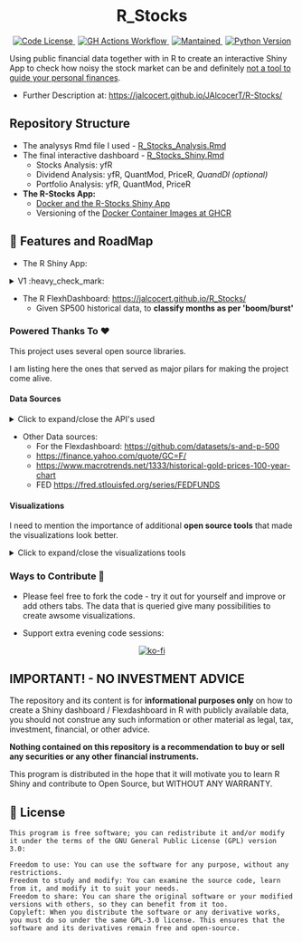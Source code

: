 <div align="center">
  <h1>R_Stocks</h1>
</div>



<div align="center">
  <a href="https://github.com/JAlcocerT/R_Stocks?tab=GPL-3.0-1-ov-file" style="margin-right: 5px;">
    <img alt="Code License" src="https://img.shields.io/badge/License-GPLv3-blue.svg" />
  </a>
  <a href="https://github.com/JAlcocerT/R_Stocks/actions/workflows/build_shiny.yml" style="margin-right: 5px;">
    <img alt="GH Actions Workflow" src="https://github.com/JAlcocerT/R_Stocks/actions/workflows/build_shiny.yml/badge.svg" />
  </a>
  <a href="https://GitHub.com/JAlcocerT/R_Stocks/graphs/commit-activity" style="margin-right: 5px;">
    <img alt="Mantained" src="https://img.shields.io/badge/Maintained%3F-no-grey.svg" />
  </a>
  <a href="https://cran.r-project.org/web/packages/shiny/index.html">
    <img alt="Python Version" src="https://img.shields.io/badge/r-4.1.2-blue.svg" />
  </a>
</div>

Using public financial data together with in R to create an interactive Shiny App to check how noisy the stock market can be and definitely [not a tool to guide your personal finances](https://github.com/JAlcocerT/R_Stocks#important---no-investment-advice).

* Further Description at: <https://jalcocert.github.io/JAlcocerT/R-Stocks/>

## Repository Structure

* The analysys Rmd file I used - [R_Stocks_Analysis.Rmd](https://github.com/JAlcocerT/R_Stocks/blob/main/R_Stocks_Analysis.Rmd)
* The final interactive dashboard - [R_Stocks_Shiny.Rmd](https://github.com/JAlcocerT/R_Stocks/blob/main/R_Stocks_Shiny.Rmd)
    * Stocks Analysis: yfR
    * Dividend Analysis: yfR, QuantMod, PriceR, *QuandDl (optional)*
    * Portfolio Analysis: yfR, QuantMod, PriceR
* **The R-Stocks App:**
    * [Docker and the R-Stocks Shiny App](https://jalcocert.github.io/JAlcocerT/building-r-shiny-apps-container-image-with-docker/)
    * Versioning of the [Docker Container Images at GHCR](https://github.com/users/JAlcocerT/packages/container/package/r-stocks)

## 🎯 Features and RoadMap

* The R Shiny App:

<details>
  <summary>V1  :heavy_check_mark:</summary>
  &nbsp;

* Visualize historical trends on the specified stocks/index
* Visualize the dividend trends on different stocks, considering the different splits over the time 
* Portfolio Analysis - Check how the valuation and dividend of a given number of stocks initially
* Improve UI 

* V1.1: Selecting the stocks as environment variable in `docker-compose.yml`

</details>

* The R FlexhDashboard: <https://jalcocert.github.io/R_Stocks/>
  * Given SP500 historical data, to **classify months as per 'boom/burst'**


### Powered Thanks To ❤️

This project uses several open source libraries. 

I am listing here the ones that served as major pilars for making the project come alive.
#### Data Sources

<details>
  <summary>Click to expand/close the API's used</summary>
  &nbsp;

* <https://github.com/ropensci/yfR>
* <https://github.com/stevecondylios/priceR>
* <https://github.com/joshuaulrich/quantmod>
* <https://github.com/quandl/quandl-r>

</details>

* Other Data sources:
    * For the Flexdashboard: <https://github.com/datasets/s-and-p-500>
    * <https://finance.yahoo.com/quote/GC=F/> 
    * <https://www.macrotrends.net/1333/historical-gold-prices-100-year-chart>
    * FED <https://fred.stlouisfed.org/series/FEDFUNDS>


#### Visualizations

I need to mention the importance of additional **open source tools** that made the visualizations look better.

<details>
  <summary>Click to expand/close the visualizations tools</summary>
  &nbsp;

* <https://github.com/plotly/plotly.R>
* <https://github.com/rstudio/shiny>
* <https://bootswatch.com/>
* <https://github.com/rstudio/bslib>
* <https://r-graph-gallery.com/38-rcolorbrewers-palettes.html>

</details>


### Ways to Contribute 📢

* Please feel free to fork the code - try it out for yourself and improve or add others tabs. The data that is queried give many possibilities to create awsome visualizations.

* Support extra evening code sessions:

<div align="center">
  <a href="https://ko-fi.com/Z8Z1QPGUM">
    <img src="https://ko-fi.com/img/githubbutton_sm.svg" alt="ko-fi">
  </a>
</div>

## IMPORTANT! - NO INVESTMENT ADVICE

The repository and its content is for **informational purposes only** on how to create a Shiny dashboard / Flexdashboard in R with publicly available data, you should not construe any such information or other material as legal, tax, investment, financial, or other advice.

**Nothing contained on this repository is a recommendation to buy or sell any securities or any other financial instruments.**

This program is distributed in the hope that it will motivate you to learn R Shiny and contribute to Open Source, but WITHOUT ANY WARRANTY.

## :scroll: License

    This program is free software; you can redistribute it and/or modify
    it under the terms of the GNU General Public License (GPL) version 3.0:

    Freedom to use: You can use the software for any purpose, without any restrictions.
    Freedom to study and modify: You can examine the source code, learn from it, and modify it to suit your needs.
    Freedom to share: You can share the original software or your modified versions with others, so they can benefit from it too.
    Copyleft: When you distribute the software or any derivative works, you must do so under the same GPL-3.0 license. This ensures that the software and its derivatives remain free and open-source.